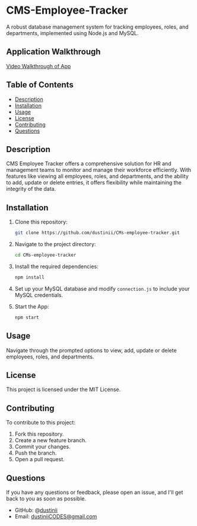 # CMS-Employee-Tracker

A robust database management system for tracking employees, roles, and departments, implemented using Node.js and MySQL.

## Application Walkthrough

[Video Walkthrough of App](https://drive.google.com/file/d/18f9TfThoS1gu4rsUnriCgXSmhKO9DeT8/view?usp=drive_link)

## Table of Contents

- [Description](#description)
- [Installation](#installation)
- [Usage](#usage)
- [License](#license)
- [Contributing](#contributing)
- [Questions](#questions)

## Description

CMS Employee Tracker offers a comprehensive solution for HR and management teams to monitor and manage their workforce efficiently. With features like viewing all employees, roles, and departments, and the ability to add, update or delete entries, it offers flexibility while maintaining the integrity of the data.

## Installation

1. Clone this repository:
   ```sh
   git clone https://github.com/dustinii/CMs-employee-tracker.git
   ```

2. Navigate to the project directory:
   ```sh
   cd CMs-employee-tracker
   ```

3. Install the required dependencies:
   ```sh
   npm install
   ```

4. Set up your MySQL database and modify `connection.js` to include your MySQL credentials.

5. Start the App:
   ```sh
   npm start
   ```

## Usage

Navigate through the prompted options to view, add, update or delete employees, roles, and departments.

## License

This project is licensed under the MIT License.

## Contributing

To contribute to this project:

1. Fork this repository.
2. Create a new feature branch.
3. Commit your changes.
4. Push the branch.
5. Open a pull request.

## Questions

If you have any questions or feedback, please open an issue, and I'll get back to you as soon as possible.

- GitHub: @[dustinii](https://github.com/dustinii)
- Email: dustiniiCODES@gmail.com
